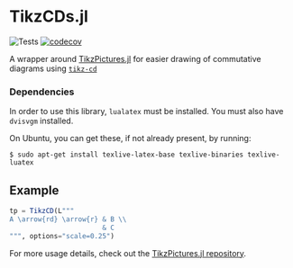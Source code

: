 # TikzCDs.jl

![Tests](https://github.com/JuliaTeX/TikzCDs.jl/workflows/Tests/badge.svg)
[![codecov](https://codecov.io/gh/JuliaTeX/TikzCDs.jl/branch/master/graph/badge.svg)](https://codecov.io/gh/JuliaTeX/TikzCDs.jl)

A wrapper around [TikzPictures.jl](https://github.com/JuliaTeX/TikzPictures.jl)
for easier drawing of commutative diagrams using
[`tikz-cd`](https://www.ctan.org/pkg/tikz-cd)

### Dependencies

In order to use this library, `lualatex` must be installed.
You must also have `dvisvgm` installed.

On Ubuntu, you can get these, if not already present, by running:

```
$ sudo apt-get install texlive-latex-base texlive-binaries texlive-luatex
```

## Example

```julia
tp = TikzCD(L"""
A \arrow{rd} \arrow{r} & B \\
                       & C
""", options="scale=0.25")
```

For more usage details, check out the
[TikzPictures.jl repository](https://github.com/JuliaTeX/TikzPictures.jl).

